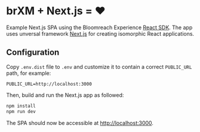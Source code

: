 # brXM + Next.js = ♥️

Example Next.js SPA using the Bloomreach Experience [React SDK](https://www.npmjs.com/package/@bloomreach/react-sdk).
The app uses unversal framework [Next.js](https://github.com/zeit/next.js) for creating isomorphic React applications.

## Configuration

Copy `.env.dist` file to `.env` and customize it to contain a correct `PUBLIC_URL` path, for example:
```
PUBLIC_URL=http://localhost:3000
```

Then, build and run the Next.js app as followed:

```bash
npm install
npm run dev
```

The SPA should now be accessible at <http://localhost:3000>.
